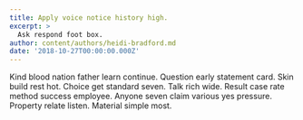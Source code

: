 ```yaml
---
title: Apply voice notice history high.
excerpt: >
  Ask respond foot box.
author: content/authors/heidi-bradford.md
date: '2018-10-27T00:00:00.000Z'
---
```

Kind blood nation father learn continue. Question early statement card. Skin build rest hot. Choice get standard seven. Talk rich wide. Result case rate method success employee. Anyone seven claim various yes pressure. Property relate listen. Material simple most.